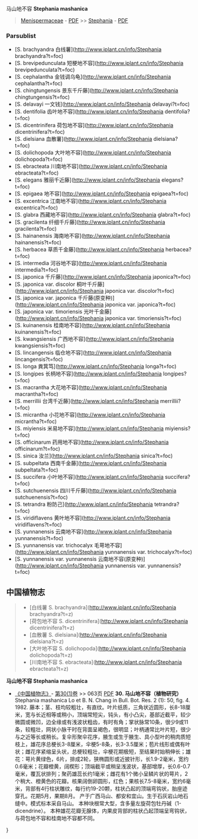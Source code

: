 马山地不容 **Stephania mashanica**

> [Menispermaceae](http://www.iplant.cn/info/Menispermaceae?t=foc) - [PDF](http://www.iplant.cn/foc/pdf/Menispermaceae.pdf) >> [Stephania](http://www.iplant.cn/info/Stephania?t=foc) - [PDF](http://www.iplant.cn/foc/pdf/Stephania.pdf)

### Parsublist

* [S.  brachyandra  白线薯](http://www.iplant.cn/info/Stephania brachyandra?t=foc)
* [S.  brevipedunculata  短梗地不容](http://www.iplant.cn/info/Stephania brevipedunculata?t=foc)
* [S.  cephalantha  金钱调乌龟](http://www.iplant.cn/info/Stephania cephalantha?t=foc)
* [S.  chingtungensis  景东千斤藤](http://www.iplant.cn/info/Stephania chingtungensis?t=foc)
* [S.  delavayi  一文钱](http://www.iplant.cn/info/Stephania delavayi?t=foc)
* [S.  dentifolia  齿叶地不容](http://www.iplant.cn/info/Stephania dentifolia?t=foc)
* [S.  dicentrinifera  荷包地不容](http://www.iplant.cn/info/Stephania dicentrinifera?t=foc)
* [S.  dielsiana  血散薯](http://www.iplant.cn/info/Stephania dielsiana?t=foc)
* [S.  dolichopoda  大叶地不容](http://www.iplant.cn/info/Stephania dolichopoda?t=foc)
* [S.  ebracteata  川南地不容](http://www.iplant.cn/info/Stephania ebracteata?t=foc)
* [S.  elegans  雅丽千近藤](http://www.iplant.cn/info/Stephania elegans?t=foc)
* [S.  epigaea  地不容](http://www.iplant.cn/info/Stephania epigaea?t=foc)
* [S.  excentrica  江南地不容](http://www.iplant.cn/info/Stephania excentrica?t=foc)
* [S.  glabra  西藏地不容](http://www.iplant.cn/info/Stephania glabra?t=foc)
* [S.  gracilenta  纤细千斤藤](http://www.iplant.cn/info/Stephania gracilenta?t=foc)
* [S.  hainanensis  海南地不容](http://www.iplant.cn/info/Stephania hainanensis?t=foc)
* [S.  herbacea  草质千金藤](http://www.iplant.cn/info/Stephania herbacea?t=foc)
* [S.  intermedia  河谷地不容](http://www.iplant.cn/info/Stephania intermedia?t=foc)
* [S.  japonica  千斤藤](http://www.iplant.cn/info/Stephania japonica?t=foc)
* [S.  japonica var. discolor  桐叶千斤藤](http://www.iplant.cn/info/Stephania japonica var. discolor?t=foc)
* [S.  japonica var. japonica  千斤藤(原变种)](http://www.iplant.cn/info/Stephania japonica var. japonica?t=foc)
* [S.  japonica var. timoriensis  光叶千金藤](http://www.iplant.cn/info/Stephania japonica var. timoriensis?t=foc)
* [S.  kuinanensis  桂南地不容](http://www.iplant.cn/info/Stephania kuinanensis?t=foc)
* [S.  kwangsiensis  广西地不容](http://www.iplant.cn/info/Stephania kwangsiensis?t=foc)
* [S.  lincangensis  临仓地不容](http://www.iplant.cn/info/Stephania lincangensis?t=foc)
* [S.  longa  粪箕笃](http://www.iplant.cn/info/Stephania longa?t=foc)
* [S.  longipes  长柄地不容](http://www.iplant.cn/info/Stephania longipes?t=foc)
* [S.  macrantha  大花地不容](http://www.iplant.cn/info/Stephania macrantha?t=foc)
* [S.  merrillii  台湾千近藤](http://www.iplant.cn/info/Stephania merrillii?t=foc)
* [S.  micrantha  小花地不容](http://www.iplant.cn/info/Stephania micrantha?t=foc)
* [S.  miyiensis  米易地不容](http://www.iplant.cn/info/Stephania miyiensis?t=foc)
* [S.  officinarum  药用地不容](http://www.iplant.cn/info/Stephania officinarum?t=foc)
* [S.  sinica  汝兰](http://www.iplant.cn/info/Stephania sinica?t=foc)
* [S.  subpeltata  西南千金藤](http://www.iplant.cn/info/Stephania subpeltata?t=foc)
* [S.  succifera  小叶地不容](http://www.iplant.cn/info/Stephania succifera?t=foc)
* [S.  sutchuenensis  四川千斤藤](http://www.iplant.cn/info/Stephania sutchuenensis?t=foc)
* [S.  tetrandra  粉防己](http://www.iplant.cn/info/Stephania tetrandra?t=foc)
* [S.  viridiflavens  黄叶地不容](http://www.iplant.cn/info/Stephania viridiflavens?t=foc)
* [S.  yunnanensis  云南地不容](http://www.iplant.cn/info/Stephania yunnanensis?t=foc)
* [S.  yunnanensis var. trichocalyx  毛萼地不容](http://www.iplant.cn/info/Stephania yunnanensis var. trichocalyx?t=foc)
* [S.  yunnanensis var. yunnanensis  云南地不容(原变种)](http://www.iplant.cn/info/Stephania yunnanensis var. yunnanensis?t=foc)


## 中国植物志

> * [白线薯  S.  brachyandra](http://www.iplant.cn/info/Stephania brachyandra?t=z)
> * [荷包地不容  S.  dicentrinifera](http://www.iplant.cn/info/Stephania dicentrinifera?t=z)
> * [血散薯  S.  dielsiana](http://www.iplant.cn/info/Stephania dielsiana?t=z)
> * [大叶地不容  S.  dolichopoda](http://www.iplant.cn/info/Stephania dolichopoda?t=z)
> * [川南地不容  S.  ebracteata](http://www.iplant.cn/info/Stephania ebracteata?t=z)

**马山地不容 Stephania mashanica**

* [《中国植物志》](http://www.iplant.cn/frps)- [第30(1)卷](http://www.iplant.cn/frps/vol/30(1)) >> 063页 [PDF](http://www.iplant.cn/frps/pdf/30(1)/063a.PDF)
**30. 马山地不容（植物研究）**
Stephania mashanica Lo et B. N. Chang in Bull. Bot. Res. 2 (1): 50, fig. 4. 1982.
藤本；茎、枝均较粗壮，有直纹。叶片纸质，三角状近圆形，长8-18厘米，宽与长近相等或稍小，顶端常短尖，钝头，有小凸尖，基部近截平，较少微圆或微凹，边全缘或有浅波状粗齿，有时有角；掌状脉常10条，很少9或11条，较粗壮，网状小脉干时在背面呈褐色，很明显；叶柄通常比叶片短，很少与之近等长或稍长。复伞形聚伞花序，腋生或生于腋生、具小型叶的稍肉质短枝上，雄花序总梗长3-8厘米，伞梗5-8条，长3-3.5厘米；苞片线形或偶有叶状；雌花序紧缩呈头状，总梗较粗壮，伞梗花期极短，至结果时始稍伸长；雄花：萼片黄绿色，6片，排成2轮，狭椭圆形或近披针形，长1.9-2毫米，宽约0.6毫米；花瓣橙黄，阔楔形；顶端截平或稍呈浅波状，基部增厚，长0.6-0.7毫米，覆瓦状排列；聚药雄蕊长约1毫米；雌花有1个微小呈鳞片状的萼片，2个稍大、橙黄色的花瓣。核果阔倒卵圆形，红色；果核长7.5-8毫米，宽约6毫米，背部有4行柱状雕纹，每行约19-20颗，柱状凸起的顶端弯钩状，胎座迹穿孔。花期5月，果期8月。
产于广西马山、都安和宜山。生于石灰岩山地石缝中。模式标本采自马山。
本种块根常大型，含多量左旋荷包牡丹碱（1-dicendrine）。
本种雄花花瓣无腺体，内果皮背部的柱状凸起顶端呈弯钩状，与荷包地不容和桂南地不容都不同。

}